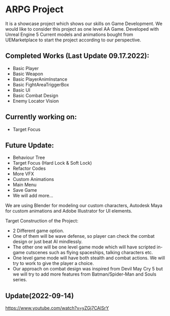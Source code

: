 # ARPG Project
It is a showcase project which shows our skills on Game Development. We would like to consider this project as one level AA Game. Developed with Unreal Engine 5
Current models and animations bought from UEMarketplace to start the project according to our perspective.

## Completed Works (Last Update 09.17.2022):
- Basic Player
- Basic Weapon
- Basic PlayerAnimInstance
- Basic FightAreaTriggerBox
- Basic UI
- Basic Combat Design
- Enemy Locator Vision

## Currently working on:
- Target Focus

## Future Update:
- Behaviour Tree 
- Target Focus (Hard Lock & Soft Lock)
- Refactor Codes
- More VFX
- Custom Animations
- Main Menu
- Save Game
- We will add more...

We are using Blender for modeling our custom characters, Autodesk Maya for custom animations and Adobe Illustrator for UI elements.

Target Construction of the Project:
- 2 Different game option. 
- One of them will be wave defense, so player can check the combat design or just beat AI mindlessly.
- The other one will be one level game mode which will have scripted in-game cutscenes such as flying spaceships, talking characters etc.
- One level game mode will have both stealth and combat actions. We will try to work to give the player a choice.
- Our approach on combat design was inspired from Devil May Cry 5 but we will try to add more features from Batman/Spider-Man and Souls series.

## Update(2022-09-14)
https://www.youtube.com/watch?v=yZGj7CAlSrY
